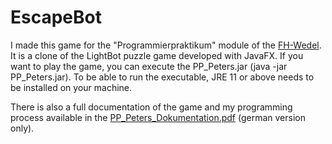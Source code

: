 # EscapeBot

I made this game for the "Programmierpraktikum" module of the [FH-Wedel](https://www.fh-wedel.de/). It is a clone of the LightBot puzzle game developed with JavaFX.
If you want to play the game, you can execute the PP_Peters.jar (java -jar PP_Peters.jar). To be able to run the executable, JRE 11 or above needs to be installed on your machine.

There is also a full documentation of the game and my programming process available in the [PP_Peters_Dokumentation.pdf](PP_Peters_Dokumentation.pdf) (german version only).
